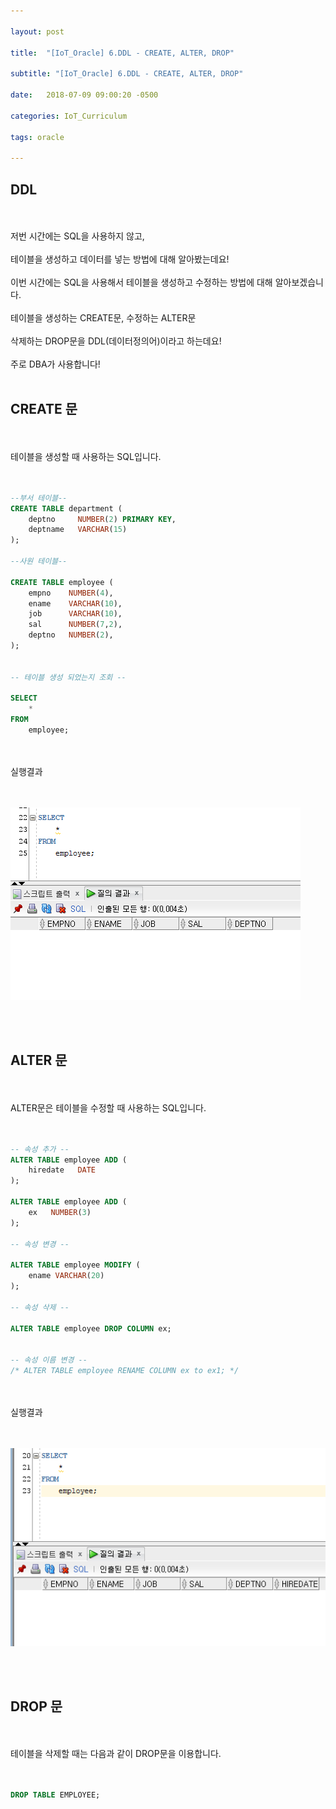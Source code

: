 ```yaml
---

layout: post

title:  "[IoT_Oracle] 6.DDL - CREATE, ALTER, DROP"

subtitle: "[IoT_Oracle] 6.DDL - CREATE, ALTER, DROP"

date:   2018-07-09 09:00:20 -0500

categories: IoT_Curriculum

tags: oracle

---
```


## DDL

<br>
<br>
저번 시간에는 SQL을 사용하지 않고, 
<br>
<br>
테이블을 생성하고 데이터를 넣는 방법에 대해 알아봤는데요!
<br>
<br>
이번 시간에는 SQL을 사용해서 테이블을 생성하고 수정하는 방법에 대해 알아보겠습니다.
<br>
<br>
테이블을 생성하는 CREATE문, 수정하는 ALTER문
<br>
<br>
삭제하는 DROP문을 DDL(데이터정의어)이라고 하는데요!
<br>
<br>
주로 DBA가 사용합니다!
<br>
<br>

## CREATE 문

<br>
<br>
테이블을 생성할 때 사용하는 SQL입니다.
<br>
<br>
<br>

```sql
--부서 테이블--
CREATE TABLE department (
    deptno     NUMBER(2) PRIMARY KEY,
    deptname   VARCHAR(15)
);

--사원 테이블--

CREATE TABLE employee (
    empno    NUMBER(4),
    ename    VARCHAR(10),
    job      VARCHAR(10), 
    sal      NUMBER(7,2),
    deptno   NUMBER(2),
);


-- 테이블 생성 되었는지 조회 --

SELECT
    *
FROM
    employee;
```

<br>
<br>
실행결과
<br>
<br>
<br>

![image](/image/Oracle_image/Oracle_image_35.png)

<br>
<br>

## ALTER 문

<br>
<br>
ALTER문은 테이블을 수정할 때 사용하는 SQL입니다.
<br>
<br>
<br>

```sql
-- 속성 추가 --
ALTER TABLE employee ADD (
    hiredate   DATE
);

ALTER TABLE employee ADD (
    ex   NUMBER(3)
);

-- 속성 변경 --

ALTER TABLE employee MODIFY (
    ename VARCHAR(20)
);

-- 속성 삭제 --

ALTER TABLE employee DROP COLUMN ex;


-- 속성 이름 변경 --
/* ALTER TABLE employee RENAME COLUMN ex to ex1; */
```

<br>
<br>
실행결과
<br>
<br>
<br>

![image](/image/Oracle_image/Oracle_image_36.png)

<br>
<br>

## DROP 문

<br>
<br>
테이블을 삭제할 때는 다음과 같이 DROP문을 이용합니다.
<br>
<br>
<br>

```sql
DROP TABLE EMPLOYEE;
```
